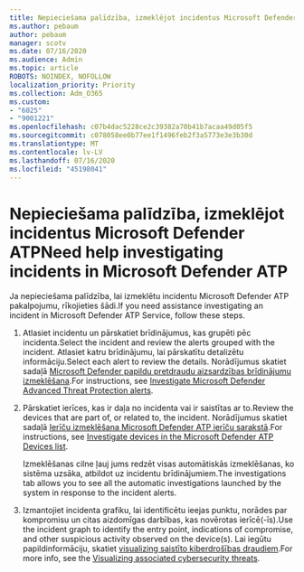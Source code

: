 ```yaml
---
title: Nepieciešama palīdzība, izmeklējot incidentus Microsoft Defender ATP
ms.author: pebaum
author: pebaum
manager: scotv
ms.date: 07/16/2020
ms.audience: Admin
ms.topic: article
ROBOTS: NOINDEX, NOFOLLOW
localization_priority: Priority
ms.collection: Adm_O365
ms.custom:
- "6025"
- "9001221"
ms.openlocfilehash: c07b4dac5228ce2c39382a70b41b7acaa49d05f5
ms.sourcegitcommit: c078058ee0b77ee1f1496feb2f3a5773e3e3b30d
ms.translationtype: MT
ms.contentlocale: lv-LV
ms.lasthandoff: 07/16/2020
ms.locfileid: "45198041"
---
```

# <a name="need-help-investigating-incidents-in-microsoft-defender-atp"></a><span data-ttu-id="1d233-102">Nepieciešama palīdzība, izmeklējot incidentus Microsoft Defender ATP</span><span class="sxs-lookup"><span data-stu-id="1d233-102">Need help investigating incidents in Microsoft Defender ATP</span></span>

<span data-ttu-id="1d233-103">Ja nepieciešama palīdzība, lai izmeklētu incidentu Microsoft Defender ATP pakalpojumu, rīkojieties šādi.</span><span class="sxs-lookup"><span data-stu-id="1d233-103">If you need assistance investigating an incident in Microsoft Defender ATP Service, follow these steps.</span></span>

1. <span data-ttu-id="1d233-104">Atlasiet incidentu un pārskatiet brīdinājumus, kas grupēti pēc incidenta.</span><span class="sxs-lookup"><span data-stu-id="1d233-104">Select the incident and review the alerts grouped with the incident.</span></span> <span data-ttu-id="1d233-105">Atlasiet katru brīdinājumu, lai pārskatītu detalizētu informāciju.</span><span class="sxs-lookup"><span data-stu-id="1d233-105">Select each alert to review the details.</span></span> <span data-ttu-id="1d233-106">Norādījumus skatiet sadaļā [Microsoft Defender papildu pretdraudu aizsardzības brīdinājumu izmeklēšana](https://docs.microsoft.com/windows/security/threat-protection/microsoft-defender-atp/investigate-alerts).</span><span class="sxs-lookup"><span data-stu-id="1d233-106">For instructions, see [Investigate Microsoft Defender Advanced Threat Protection alerts](https://docs.microsoft.com/windows/security/threat-protection/microsoft-defender-atp/investigate-alerts).</span></span>
2. <span data-ttu-id="1d233-107">Pārskatiet ierīces, kas ir daļa no incidenta vai ir saistītas ar to.</span><span class="sxs-lookup"><span data-stu-id="1d233-107">Review the devices that are part of, or related to, the incident.</span></span> <span data-ttu-id="1d233-108">Norādījumus skatiet sadaļā [Ierīču izmeklēšana Microsoft Defender ATP ierīču sarakstā](https://docs.microsoft.com/windows/security/threat-protection/microsoft-defender-atp/investigate-machines).</span><span class="sxs-lookup"><span data-stu-id="1d233-108">For instructions, see [Investigate devices in the Microsoft Defender ATP Devices list](https://docs.microsoft.com/windows/security/threat-protection/microsoft-defender-atp/investigate-machines).</span></span><br/>
 
    <span data-ttu-id="1d233-109">Izmeklēšanas cilne ļauj jums redzēt visas automātiskās izmeklēšanas, ko sistēma uzsāka, atbildot uz incidentu brīdinājumiem.</span><span class="sxs-lookup"><span data-stu-id="1d233-109">The investigations tab allows you to see all the automatic investigations launched by the system in response to the incident alerts.</span></span>
3. <span data-ttu-id="1d233-110">Izmantojiet incidenta grafiku, lai identificētu ieejas punktu, norādes par kompromisu un citas aizdomīgas darbības, kas novērotas ierīcē(-īs).</span><span class="sxs-lookup"><span data-stu-id="1d233-110">Use the incident graph to identify the entry point, indications of compromise, and other suspicious activity observed on the device(s).</span></span> <span data-ttu-id="1d233-111">Lai iegūtu papildinformāciju, skatiet [visualizing saistīto kiberdrošības draudiem](https://docs.microsoft.com/windows/security/threat-protection/microsoft-defender-atp/investigate-incidents#visualizing-associated-cybersecurity-threats).</span><span class="sxs-lookup"><span data-stu-id="1d233-111">For more info, see the [Visualizing associated cybersecurity threats](https://docs.microsoft.com/windows/security/threat-protection/microsoft-defender-atp/investigate-incidents#visualizing-associated-cybersecurity-threats).</span></span>  